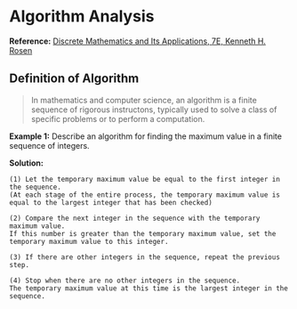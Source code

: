 # Algorithm Analysis
**Reference:** [Discrete Mathematics and Its Applications, 7E, Kenneth H. Rosen](https://www.amazon.com/Discrete-Mathematics-Its-Applications-Seventh/dp/0073383090)

## Definition of Algorithm
> In mathematics and computer science, an algorithm is a finite sequence of rigorous instructons, typically used to solve a class of specific problems or to perform a computation. 

**Example 1:** Describe an algorithm for finding the maximum value in a finite sequence of integers.

**Solution:** 

    (1) Let the temporary maximum value be equal to the first integer in the sequence. 
    (At each stage of the entire process, the temporary maximum value is equal to the largest integer that has been checked)

    (2) Compare the next integer in the sequence with the temporary maximum value.  
    If this number is greater than the temporary maximum value, set the temporary maximum value to this integer.

    (3) If there are other integers in the sequence, repeat the previous step.

    (4) Stop when there are no other integers in the sequence.  
    The temporary maximum value at this time is the largest integer in the sequence.

